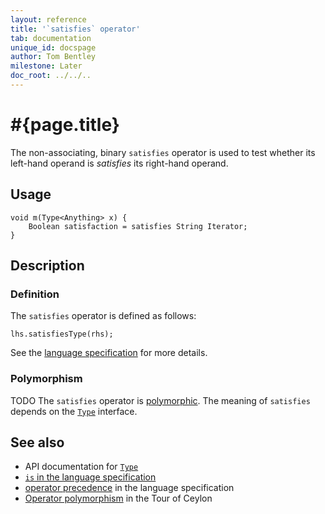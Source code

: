 ```yaml
---
layout: reference
title: '`satisfies` operator'
tab: documentation
unique_id: docspage
author: Tom Bentley
milestone: Later
doc_root: ../../..
---
```


# #{page.title}

The non-associating, binary `satisfies` operator is used to test whether its 
left-hand  operand is *satisfies* its right-hand operand.

## Usage 

<!-- check:none -->
    void m(Type<Anything> x) {
        Boolean satisfaction = satisfies String Iterator;
    }

## Description

### Definition

The `satisfies` operator is defined as follows:

<!-- check:none -->
    lhs.satisfiesType(rhs);

See the [language specification](#{site.urls.spec_current}#equalitycomparison) 
for more details.

### Polymorphism

TODO The `satisfies` operator is [polymorphic](#{page.doc_root}/reference/operator/operator-polymorphism). 
The meaning of `satisfies` depends on the 
[`Type`](#{site.urls.apidoc_current}/metamodel/Type.type.html) interface.

## See also

* API documentation for [`Type`](#{site.urls.apidoc_current}/metamodel/Type.type.html)
* [`is` in the language specification](#{site.urls.spec_current}#equalitycomparison)
* [operator precedence](#{site.urls.spec_current}#operatorprecedence) in the 
  language specification
* [Operator polymorphism](#{page.doc_root}/tour/language-module/#operator_polymorphism) 
  in the Tour of Ceylon

